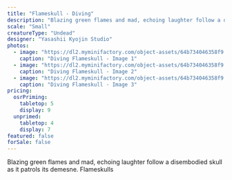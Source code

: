 ```yaml
---
title: "Flameskull - Diving"
description: "Blazing green flames and mad, echoing laughter follow a disembodied skull as it patrols its demesne. Flameskulls"
scale: "Small"
creatureType: "Undead"
designer: "Yasashii Kyojin Studio"
photos:
  - image: "https://dl2.myminifactory.com/object-assets/64b734046358f9.12948183/images/720X720-flameskull-03-ps.jpg"
    caption: "Diving Flameskull - Image 1"
  - image: "https://dl2.myminifactory.com/object-assets/64b734046358f9.12948183/images/720X720-flameskull-03-b.jpg"
    caption: "Diving Flameskull - Image 2"
  - image: "https://dl2.myminifactory.com/object-assets/64b734046358f9.12948183/images/720X720-flameskull-03-scale.jpg"
    caption: "Diving Flameskull - Image 3"
pricing:
  osrPriming:
    tabletop: 5
    display: 9
  unprimed:
    tabletop: 4
    display: 7
featured: false
forSale: false
---
```


Blazing green flames and mad, echoing laughter follow a disembodied skull as it patrols its demesne. Flameskulls